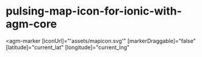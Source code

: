 # pulsing-map-icon-for-ionic-with-agm-core

  <agm-marker
    [iconUrl]="'assets/mapicon.svg'"
    [markerDraggable]="false"
    [latitude]="current_lat"
    [longitude]="current_lng"
>
</agm-marker>
